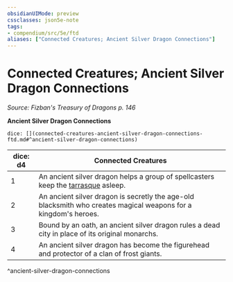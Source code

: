 ```yaml
---
obsidianUIMode: preview
cssclasses: json5e-note
tags:
- compendium/src/5e/ftd
aliases: ["Connected Creatures; Ancient Silver Dragon Connections"]
---
```

# Connected Creatures; Ancient Silver Dragon Connections
*Source: Fizban's Treasury of Dragons p. 146* 

**Ancient Silver Dragon Connections**

`dice: [](connected-creatures-ancient-silver-dragon-connections-ftd.md#^ancient-silver-dragon-connections)`

| dice: d4 | Connected Creatures |
|----------|---------------------|
| 1 | An ancient silver dragon helps a group of spellcasters keep the [tarrasque](compendium/bestiary/monstrosity/tarrasque.md) asleep. |
| 2 | An ancient silver dragon is secretly the age-old blacksmith who creates magical weapons for a kingdom's heroes. |
| 3 | Bound by an oath, an ancient silver dragon rules a dead city in place of its original monarchs. |
| 4 | An ancient silver dragon has become the figurehead and protector of a clan of frost giants. |
^ancient-silver-dragon-connections